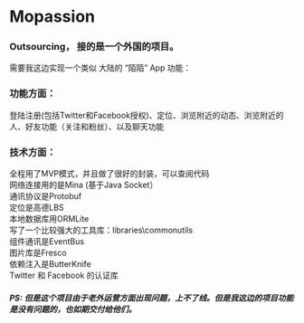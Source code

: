 # Mopassion

### Outsourcing， 接的是一个外国的项目。
需要我这边实现一个类似 大陆的 “陌陌” App 功能：

### 功能方面： 
登陆注册(包括Twitter和Facebook授权)、定位、浏览附近的动态、浏览附近的人、好友功能（关注和粉丝）、以及聊天功能

### 技术方面：
全程用了MVP模式，并且做了很好的封装，可以查阅代码 <br /> 
网络连接用的是Mina (基于Java Socket）<br />
通讯协议是Protobuf <br />
定位是高德LBS <br />
本地数据库用ORMLite <br />
写了一个比较强大的工具库：libraries\commonutils <br />
组件通讯是EventBus <br />
图片库是Fresco <br />
依赖注入是ButterKnife <br />
Twitter 和 Facebook 的认证库 <br />


##### PS: 但是这个项目由于老外运营方面出现问题，上不了线。但是我这边的项目功能是没有问题的，也如期交付给他们。
